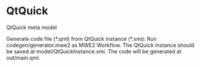 QtQuick
=======

QtQuick meta model

Generate code file (\*.qml) from QtQuick instance (\*.xmi):
Run codegen/generator.mwe2 as MWE2 Workflow. The QtQuick instance should be saved at model/QtQuickInstance.xmi. The code will be generated at out/main.qml.

